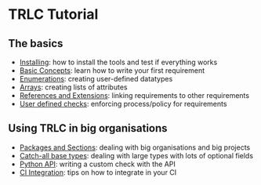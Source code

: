 # TRLC Tutorial

## The basics

* [Installing](TUTORIAL-INSTALL.md): how to install the tools and test
  if everything works
* [Basic Concepts](TUTORIAL-BASIC.md): learn how to write your first
  requirement
* [Enumerations](TUTORIAL-ENUM.md): creating user-defined datatypes
* [Arrays](TUTORIAL-ARRAYS.md): creating lists of attributes
* [References and Extensions](TUTORIAL-ADVANCED.md): linking
  requirements to other requirements
* [User defined checks](TUTORIAL-CHECKS.md): enforcing process/policy
  for requirements

## Using TRLC in big organisations

* [Packages and Sections](TUTORIAL-PACKAGE.md): dealing with big
  organisations and big projects
* [Catch-all base types](TUTORIAL-OPTIONAL-BASE.md): dealing with
  large types with lots of optional fields
* [Python API](TUTORIAL-API.md): writing a custom check with the API
* [CI Integration](TUTORIAL-CI.md): tips on how to integrate in your CI
